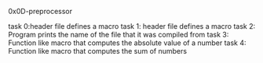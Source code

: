 0x0D-preprocessor

task 0:header file defines a macro
task 1: header file defines a macro
task 2: Program prints the name of the file that it was compiled from
task 3: Function like macro that computes the absolute value of a number
task 4: Function like macro that computes the sum of numbers
